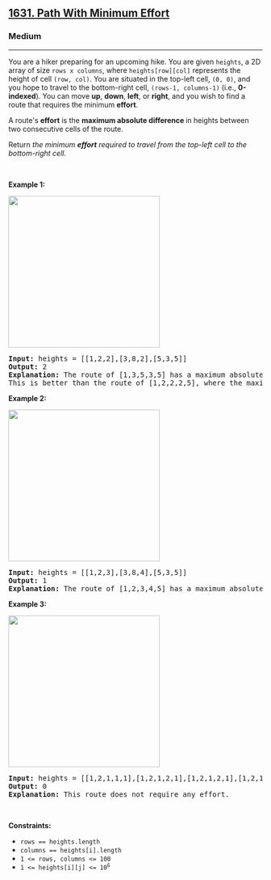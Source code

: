 <h2><a href="https://leetcode.com/problems/path-with-minimum-effort/">1631. Path With Minimum Effort</a></h2><h3>Medium</h3><hr><div style="user-select: auto;"><p style="user-select: auto;">You are a hiker preparing for an upcoming hike. You are given <code style="user-select: auto;">heights</code>, a 2D array of size <code style="user-select: auto;">rows x columns</code>, where <code style="user-select: auto;">heights[row][col]</code> represents the height of cell <code style="user-select: auto;">(row, col)</code>. You are situated in the top-left cell, <code style="user-select: auto;">(0, 0)</code>, and you hope to travel to the bottom-right cell, <code style="user-select: auto;">(rows-1, columns-1)</code> (i.e.,&nbsp;<strong style="user-select: auto;">0-indexed</strong>). You can move <strong style="user-select: auto;">up</strong>, <strong style="user-select: auto;">down</strong>, <strong style="user-select: auto;">left</strong>, or <strong style="user-select: auto;">right</strong>, and you wish to find a route that requires the minimum <strong style="user-select: auto;">effort</strong>.</p>

<p style="user-select: auto;">A route's <strong style="user-select: auto;">effort</strong> is the <strong style="user-select: auto;">maximum absolute difference</strong><strong style="user-select: auto;"> </strong>in heights between two consecutive cells of the route.</p>

<p style="user-select: auto;">Return <em style="user-select: auto;">the minimum <strong style="user-select: auto;">effort</strong> required to travel from the top-left cell to the bottom-right cell.</em></p>

<p style="user-select: auto;">&nbsp;</p>
<p style="user-select: auto;"><strong style="user-select: auto;">Example 1:</strong></p>

<p style="user-select: auto;"><img alt="" src="https://assets.leetcode.com/uploads/2020/10/04/ex1.png" style="width: 300px; height: 300px; user-select: auto;"></p>

<pre style="user-select: auto;"><strong style="user-select: auto;">Input:</strong> heights = [[1,2,2],[3,8,2],[5,3,5]]
<strong style="user-select: auto;">Output:</strong> 2
<strong style="user-select: auto;">Explanation:</strong> The route of [1,3,5,3,5] has a maximum absolute difference of 2 in consecutive cells.
This is better than the route of [1,2,2,2,5], where the maximum absolute difference is 3.
</pre>

<p style="user-select: auto;"><strong style="user-select: auto;">Example 2:</strong></p>

<p style="user-select: auto;"><img alt="" src="https://assets.leetcode.com/uploads/2020/10/04/ex2.png" style="width: 300px; height: 300px; user-select: auto;"></p>

<pre style="user-select: auto;"><strong style="user-select: auto;">Input:</strong> heights = [[1,2,3],[3,8,4],[5,3,5]]
<strong style="user-select: auto;">Output:</strong> 1
<strong style="user-select: auto;">Explanation:</strong> The route of [1,2,3,4,5] has a maximum absolute difference of 1 in consecutive cells, which is better than route [1,3,5,3,5].
</pre>

<p style="user-select: auto;"><strong style="user-select: auto;">Example 3:</strong></p>
<img alt="" src="https://assets.leetcode.com/uploads/2020/10/04/ex3.png" style="width: 300px; height: 300px; user-select: auto;">
<pre style="user-select: auto;"><strong style="user-select: auto;">Input:</strong> heights = [[1,2,1,1,1],[1,2,1,2,1],[1,2,1,2,1],[1,2,1,2,1],[1,1,1,2,1]]
<strong style="user-select: auto;">Output:</strong> 0
<strong style="user-select: auto;">Explanation:</strong> This route does not require any effort.
</pre>

<p style="user-select: auto;">&nbsp;</p>
<p style="user-select: auto;"><strong style="user-select: auto;">Constraints:</strong></p>

<ul style="user-select: auto;">
	<li style="user-select: auto;"><code style="user-select: auto;">rows == heights.length</code></li>
	<li style="user-select: auto;"><code style="user-select: auto;">columns == heights[i].length</code></li>
	<li style="user-select: auto;"><code style="user-select: auto;">1 &lt;= rows, columns &lt;= 100</code></li>
	<li style="user-select: auto;"><code style="user-select: auto;">1 &lt;= heights[i][j] &lt;= 10<sup style="user-select: auto;">6</sup></code></li>
</ul></div>